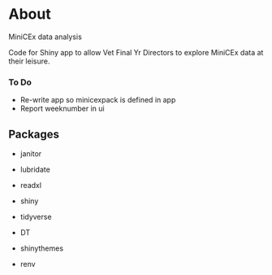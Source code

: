 # About

MiniCEx data analysis

Code for Shiny app to allow Vet Final Yr Directors to explore MiniCEx data at their leisure. 






### To Do

* Re-write app so minicexpack is defined in app
* Report weeknumber in ui




## Packages

* janitor

* lubridate

* readxl

* shiny

* tidyverse

* DT

* shinythemes

* renv